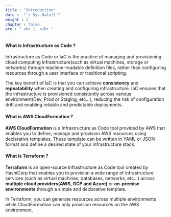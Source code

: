 ```yaml
---
title : "Introduction"
date :  "`r Sys.Date()`" 
weight : 1 
chapter : false
pre : " <b> 1. </b> "
---
```


#### What is Infrastructure as Code ?

Infrastructure as Code or IaC is the practice of managing and provisioning cloud computing infrastructure(such as virtual machines, storage or networks) through machine-readable definition files, rather than configuring resources through a user interface or traditional scripting.

The key benefit of IaC is that you can achieve **consistency** and **repeatability** when creating and configuring infrastructure. IaC ensures that the infrastructure is provisioned consistently across various environment(Dev, Prod or Staging, etc...), reducing the risk of configuration drift and enabling reliable and predictable deployments.

#### What is AWS CloudFormation ?

**AWS CloudFormation** is a Infrastructure as Code tool provided by AWS that enables you to define, manage and provision AWS resources using declarative templates. These template can be written in YAML or JSON format and define a desired state of your infrastructure stack.

#### What is Terraform ?

**Terraform** is an open-source Infrastructure as Code tool created by HashiCorp that enables you to provision a wide range of infrastructure services (such as virtual machines, databases, networks, etc...) across **multiple cloud providers(AWS, GCP and Azure)** or **on-premise environments** through a simple and declarative template.

In Terraform, you can generate resources across multiple environments while CloudFormation can only provision resources on the AWS environment.